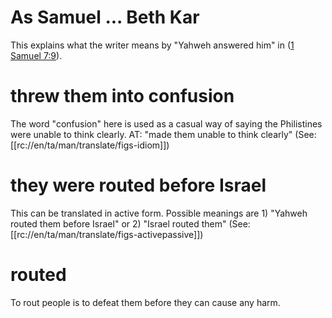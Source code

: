 # As Samuel ... Beth Kar

This explains what the writer means by "Yahweh answered him" in ([1 Samuel 7:9](./09.md)).

# threw them into confusion

The word "confusion" here is used as a casual way of saying the Philistines were unable to think clearly. AT: "made them unable to think clearly" (See: [[rc://en/ta/man/translate/figs-idiom]])

# they were routed before Israel

This can be translated in active form. Possible meanings are 1) "Yahweh routed them before Israel" or 2) "Israel routed them" (See: [[rc://en/ta/man/translate/figs-activepassive]])

# routed

To rout people is to defeat them before they can cause any harm.

